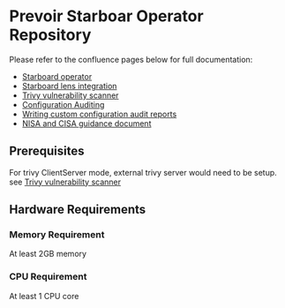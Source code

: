 # Prevoir Starboar Operator Repository
Please refer to the confluence pages below for full documentation:
* [Starboard operator](https://prevoirsolutions.atlassian.net/wiki/spaces/DEVOPS/pages/155877377/Starboard+Operator)
 * [Starboard lens integration](https://prevoirsolutions.atlassian.net/wiki/spaces/DEVOPS/pages/155517190/Starboard+Lens+Extension)
 * [Trivy vulnerability scanner](https://prevoirsolutions.atlassian.net/wiki/spaces/DEVOPS/pages/155746435/Vulnerability+Scanners)
 * [Configuration Auditing](https://prevoirsolutions.atlassian.net/wiki/spaces/DEVOPS/pages/155517226/Configuration+Auditing)
 * [Writing custom configuration audit reports](https://prevoirsolutions.atlassian.net/wiki/spaces/DEVOPS/pages/155681116/Writing+Custom+Configuration+Audit+Policies)
 * [NISA and CISA guidance document](https://prevoirsolutions.atlassian.net/wiki/spaces/DEVOPS/pages/155615464/National+Security+Agency)


## Prerequisites
For trivy ClientServer mode, external trivy server would need to be setup. see [Trivy vulnerability scanner](https://prevoirsolutions.atlassian.net/wiki/spaces/DEVOPS/pages/155746435/Vulnerability+Scanners)
## Hardware Requirements
### Memory Requirement
At least 2GB memory
### CPU Requirement
At least 1 CPU core
